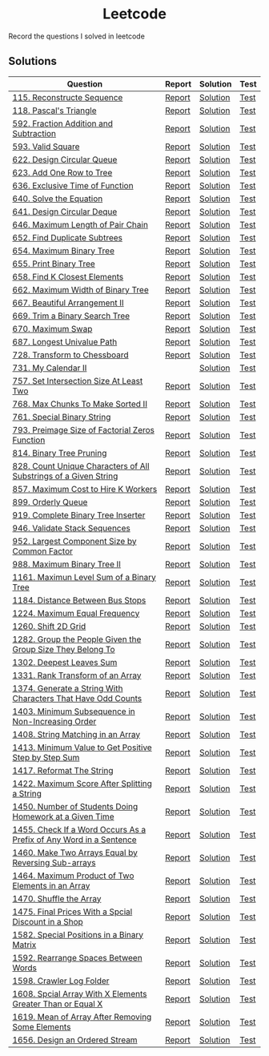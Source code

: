 <h1 align="center">
    Leetcode
</h1>
Record the questions I solved in leetcode

## Solutions

Question | Report | Solution | Test
---|---|---|---
[115. Reconstructe Sequence](https://github.com/summer666max/Leetcode/blob/main/information/115.md) | [Report](https://github.com/summer666max/Leetcode/blob/main/report/115.md) | [Solution](https://github.com/summer666max/Leetcode/blob/main/code/includes/115.hpp) | [Test](https://github.com/summer666max/Leetcode/blob/main/code/115-test.cpp)
[118. Pascal's Triangle](https://github.com/summer666max/Leetcode/blob/main/information/118.md) | [Report](https://github.com/summer666max/Leetcode/blob/main/report/118.md) | [Solution](https://github.com/summer666max/Leetcode/blob/main/code/includes/118.hpp) | [Test](https://github.com/summer666max/Leetcode/blob/main/code/118-test.cpp)
[592. Fraction Addition and Subtraction](https://github.com/summer666max/Leetcode/blob/main/information/592.md) | [Report](https://github.com/summer666max/Leetcode/blob/main/report/592.md) | [Solution](https://github.com/summer666max/Leetcode/blob/main/code/includes/592.hpp) | [Test](https://github.com/summer666max/Leetcode/blob/main/code/592-test.cpp)
[593. Valid Square](https://github.com/summer666max/Leetcode/blob/main/information/593.md) | [Report](https://github.com/summer666max/Leetcode/blob/main/report/593.md) | [Solution](https://github.com/summer666max/Leetcode/blob/main/code/includes/593.hpp) | [Test](https://github.com/summer666max/Leetcode/blob/main/code/593-test.cpp)
[622. Design Circular Queue](https://github.com/summer666max/Leetcode/blob/main/information/622.md) | [Report](https://github.com/summer666max/Leetcode/blob/main/report/622.md) | [Solution](https://github.com/summer666max/Leetcode/blob/main/code/includes/622.hpp) | [Test](https://github.com/summer666max/Leetcode/blob/main/code/622-test.cpp)
[623. Add One Row to Tree](https://github.com/summer666max/Leetcode/blob/main/information/623.md) | [Report](https://github.com/summer666max/Leetcode/blob/main/report/623.md) | [Solution](https://github.com/summer666max/Leetcode/blob/main/code/includes/623.hpp) | [Test](https://github.com/summer666max/Leetcode/blob/main/code/623-test.cpp)
[636. Exclusive Time of Function](https://github.com/summer666max/Leetcode/blob/main/information/636.md) | [Report](https://github.com/summer666max/Leetcode/blob/main/report/636.md) | [Solution](https://github.com/summer666max/Leetcode/blob/main/code/includes/636.hpp) | [Test](https://github.com/summer666max/Leetcode/blob/main/code/636-test.cpp)
[640. Solve the Equation](https://github.com/summer666max/Leetcode/blob/main/information/640.md) | [Report](https://github.com/summer666max/Leetcode/blob/main/report/640.md) | [Solution](https://github.com/summer666max/Leetcode/blob/main/code/includes/640.hpp) | [Test](https://github.com/summer666max/Leetcode/blob/main/code/640-test.cpp)
[641. Design Circular Deque](https://github.com/summer666max/Leetcode/blob/main/information/641.md) | [Report](https://github.com/summer666max/Leetcode/blob/main/report/641.md) | [Solution](https://github.com/summer666max/Leetcode/blob/main/code/includes/641.hpp) | [Test](https://github.com/summer666max/Leetcode/blob/main/code/641-test.cpp)
[646. Maximum Length of Pair Chain](https://github.com/summer666max/Leetcode/blob/main/information/646.md) | [Report](https://github.com/summer666max/Leetcode/blob/main/report/646.md) | [Solution](https://github.com/summer666max/Leetcode/blob/main/code/includes/646.hpp) | [Test](https://github.com/summer666max/Leetcode/blob/main/code/646-test.cpp)
[652. Find Duplicate Subtrees](https://github.com/summer666max/Leetcode/blob/main/information/652.md) | [Report](https://github.com/summer666max/Leetcode/blob/main/report/652.md) | [Solution](https://github.com/summer666max/Leetcode/blob/main/code/includes/652.hpp) | [Test](https://github.com/summer666max/Leetcode/blob/main/code/652-test.cpp)
[654. Maximum Binary Tree](https://github.com/summer666max/Leetcode/blob/main/information/654.md) | [Report](https://github.com/summer666max/Leetcode/blob/main/report/654.md) | [Solution](https://github.com/summer666max/Leetcode/blob/main/code/includes/654.hpp) | [Test](https://github.com/summer666max/Leetcode/blob/main/code/654-test.cpp)
[655. Print Binary Tree](https://github.com/summer666max/Leetcode/blob/main/information/655.md) | [Report](https://github.com/summer666max/Leetcode/blob/main/report/655.md) | [Solution](https://github.com/summer666max/Leetcode/blob/main/code/includes/655.hpp) | [Test](https://github.com/summer666max/Leetcode/blob/main/code/655-test.cpp)
[658. Find K Closest Elements](https://github.com/summer666max/Leetcode/blob/main/information/658.md) | [Report](https://github.com/summer666max/Leetcode/blob/main/report/658.md) | [Solution](https://github.com/summer666max/Leetcode/blob/main/code/includes/658.hpp) | [Test](https://github.com/summer666max/Leetcode/blob/main/code/658-test.cpp)
[662. Maximum Width of Binary Tree](https://github.com/summer666max/Leetcode/blob/main/information/662.md) | [Report](https://github.com/summer666max/Leetcode/blob/main/report/662.md) | [Solution](https://github.com/summer666max/Leetcode/blob/main/code/includes/662.hpp) | [Test](https://github.com/summer666max/Leetcode/blob/main/code/662-test.cpp)
[667. Beautiful Arrangement II](https://github.com/summer666max/Leetcode/blob/main/information/667.md) | [Report](https://github.com/summer666max/Leetcode/blob/main/report/667.md) | [Solution](https://github.com/summer666max/Leetcode/blob/main/code/includes/667.hpp) | [Test](https://github.com/summer666max/Leetcode/blob/main/code/667-test.cpp)
[669. Trim a Binary Search Tree](https://github.com/summer666max/Leetcode/blob/main/information/669.md) | [Report](https://github.com/summer666max/Leetcode/blob/main/report/669.md) | [Solution](https://github.com/summer666max/Leetcode/blob/main/code/includes/669.hpp) | [Test](https://github.com/summer666max/Leetcode/blob/main/code/669-test.cpp)
[670. Maximum Swap](https://github.com/summer666max/Leetcode/blob/main/information/670.md) | [Report](https://github.com/summer666max/Leetcode/blob/main/report/670.md) | [Solution](https://github.com/summer666max/Leetcode/blob/main/code/includes/670.hpp) | [Test](https://github.com/summer666max/Leetcode/blob/main/code/670-test.cpp)
[687. Longest Univalue Path](https://github.com/summer666max/Leetcode/blob/main/information/687.md) | [Report](https://github.com/summer666max/Leetcode/blob/main/report/687.md) | [Solution](https://github.com/summer666max/Leetcode/blob/main/code/includes/687.hpp) | [Test](https://github.com/summer666max/Leetcode/blob/main/code/687-test.cpp)
[728. Transform to Chessboard](https://github.com/summer666max/Leetcode/blob/main/information/728.md) | [Report](https://github.com/summer666max/Leetcode/blob/main/report/728.md) | [Solution](https://github.com/summer666max/Leetcode/blob/main/code/includes/728.hpp) | [Test](https://github.com/summer666max/Leetcode/blob/main/code/728-test.cpp)
[731. My Calendar II](https://github.com/summer666max/Leetcode/blob/main/information/731.md) |  | [Solution](https://github.com/summer666max/Leetcode/blob/main/code/includes/731.hpp) | [Test](https://github.com/summer666max/Leetcode/blob/main/code/731-test.cpp)
[757. Set Intersection Size At Least Two](https://github.com/summer666max/Leetcode/blob/main/information/757.md) | [Report](https://github.com/summer666max/Leetcode/blob/main/report/757.md) | [Solution](https://github.com/summer666max/Leetcode/blob/main/code/includes/757.hpp) | [Test](https://github.com/summer666max/Leetcode/blob/main/code/757-test.cpp)
[768. Max Chunks To Make Sorted II](https://github.com/summer666max/Leetcode/blob/main/information/768.md) | [Report](https://github.com/summer666max/Leetcode/blob/main/report/768.md) | [Solution](https://github.com/summer666max/Leetcode/blob/main/code/includes/768.hpp) | [Test](https://github.com/summer666max/Leetcode/blob/main/code/768-test.cpp)
[761. Special Binary String](https://github.com/summer666max/Leetcode/blob/main/information/761.md) | [Report](https://github.com/summer666max/Leetcode/blob/main/report/761.md) | [Solution](https://github.com/summer666max/Leetcode/blob/main/code/includes/761.hpp) | [Test](https://github.com/summer666max/Leetcode/blob/main/code/761-test.cpp)
[793. Preimage Size of Factorial Zeros Function](https://github.com/summer666max/Leetcode/blob/main/information/793.md) | [Report](https://github.com/summer666max/Leetcode/blob/main/report/793.md) | [Solution](https://github.com/summer666max/Leetcode/blob/main/code/includes/793.hpp) | [Test](https://github.com/summer666max/Leetcode/blob/main/code/793-test.cpp)
[814. Binary Tree Pruning](https://github.com/summer666max/Leetcode/blob/main/information/814.md) | [Report](https://github.com/summer666max/Leetcode/blob/main/report/814.md) | [Solution](https://github.com/summer666max/Leetcode/blob/main/code/includes/814.hpp) | [Test](https://github.com/summer666max/Leetcode/blob/main/code/814-test.cpp)
[828. Count Unique Characters of All Substrings of a Given String](https://github.com/summer666max/Leetcode/blob/main/information/828.md) | [Report](https://github.com/summer666max/Leetcode/blob/main/report/828.md) | [Solution](https://github.com/summer666max/Leetcode/blob/main/code/includes/828.hpp) | [Test](https://github.com/summer666max/Leetcode/blob/main/code/828-test.cpp)
[857. Maximum Cost to Hire K Workers](https://github.com/summer666max/Leetcode/blob/main/information/857.md) | [Report](https://github.com/summer666max/Leetcode/blob/main/report/857.md) | [Solution](https://github.com/summer666max/Leetcode/blob/main/code/includes/857.hpp) | [Test](https://github.com/summer666max/Leetcode/blob/main/code/857-test.cpp)
[899. Orderly Queue](https://github.com/summer666max/Leetcode/blob/main/information/899.md) | [Report](https://github.com/summer666max/Leetcode/blob/main/report/899.md) | [Solution](https://github.com/summer666max/Leetcode/blob/main/code/includes/899.hpp) | [Test](https://github.com/summer666max/Leetcode/blob/main/code/899-test.cpp)
[919. Complete Binary Tree Inserter](https://github.com/summer666max/Leetcode/blob/main/information/919.md) | [Report](https://github.com/summer666max/Leetcode/blob/main/report/919.md) | [Solution](https://github.com/summer666max/Leetcode/blob/main/code/includes/919.hpp) | [Test](https://github.com/summer666max/Leetcode/blob/main/code/919-test.cpp)
[946. Validate Stack Sequences](https://github.com/summer666max/Leetcode/blob/main/information/946.md) | [Report](https://github.com/summer666max/Leetcode/blob/main/report/946.md) | [Solution](https://github.com/summer666max/Leetcode/blob/main/code/includes/946.hpp) | [Test](https://github.com/summer666max/Leetcode/blob/main/code/946-test.cpp)
[952. Largest Component Size by Common Factor](https://github.com/summer666max/Leetcode/blob/main/information/952.md) | [Report](https://github.com/summer666max/Leetcode/blob/main/report/952.md) | [Solution](https://github.com/summer666max/Leetcode/blob/main/code/includes/952.hpp) | [Test](https://github.com/summer666max/Leetcode/blob/main/code/952-test.cpp)
[988. Maximum Binary Tree II](https://github.com/summer666max/Leetcode/blob/main/information/988.md) | [Report](https://github.com/summer666max/Leetcode/blob/main/report/988.md) | [Solution](https://github.com/summer666max/Leetcode/blob/main/code/includes/988.hpp) | [Test](https://github.com/summer666max/Leetcode/blob/main/code/988-test.cpp)
[1161. Maximun Level Sum of a Binary Tree](https://github.com/summer666max/Leetcode/blob/main/information/1161.md) | [Report](https://github.com/summer666max/Leetcode/blob/main/report/1161.md) | [Solution](https://github.com/summer666max/Leetcode/blob/main/code/includes/1161.hpp) | [Test](https://github.com/summer666max/Leetcode/blob/main/code/1161-test.cpp)
[1184. Distance Between Bus Stops](https://github.com/summer666max/Leetcode/blob/main/information/1184.md) | [Report](https://github.com/summer666max/Leetcode/blob/main/report/1184.md) | [Solution](https://github.com/summer666max/Leetcode/blob/main/code/includes/1184.hpp) | [Test](https://github.com/summer666max/Leetcode/blob/main/code/1184-test.cpp)
[1224. Maximum Equal Frequency](https://github.com/summer666max/Leetcode/blob/main/information/1224.md) | [Report](https://github.com/summer666max/Leetcode/blob/main/report/1224.md) | [Solution](https://github.com/summer666max/Leetcode/blob/main/code/includes/1224.hpp) | [Test](https://github.com/summer666max/Leetcode/blob/main/code/1224-test.cpp)
[1260. Shift 2D Grid](https://github.com/summer666max/Leetcode/blob/main/information/1260.md) | [Report](https://github.com/summer666max/Leetcode/blob/main/report/1260.md) | [Solution](https://github.com/summer666max/Leetcode/blob/main/code/includes/1260.hpp) | [Test](https://github.com/summer666max/Leetcode/blob/main/code/1260-test.cpp)
[1282. Group the People Given the Group Size They Belong To](https://github.com/summer666max/Leetcode/blob/main/information/1282.md) | [Report](https://github.com/summer666max/Leetcode/blob/main/report/1282.md) | [Solution](https://github.com/summer666max/Leetcode/blob/main/code/includes/1282.hpp) | [Test](https://github.com/summer666max/Leetcode/blob/main/code/1282-test.cpp)
[1302. Deepest Leaves Sum](https://github.com/summer666max/Leetcode/blob/main/information/1302.md) | [Report](https://github.com/summer666max/Leetcode/blob/main/report/1302.md) | [Solution](https://github.com/summer666max/Leetcode/blob/main/code/includes/1302.hpp) | [Test](https://github.com/summer666max/Leetcode/blob/main/code/1302-test.cpp)
[1331. Rank Transform of an Array](https://github.com/summer666max/Leetcode/blob/main/information/1331.md) | [Report](https://github.com/summer666max/Leetcode/blob/main/report/1331.md) | [Solution](https://github.com/summer666max/Leetcode/blob/main/code/includes/1331.hpp) | [Test](https://github.com/summer666max/Leetcode/blob/main/code/1331-test.cpp)
[1374. Generate a String With Characters That Have Odd Counts](https://github.com/summer666max/Leetcode/blob/main/information/1374.md) | [Report](https://github.com/summer666max/Leetcode/blob/main/report/1374.md) | [Solution](https://github.com/summer666max/Leetcode/blob/main/code/includes/1374.hpp) | [Test](https://github.com/summer666max/Leetcode/blob/main/code/1374-test.cpp)
[1403. Minimum Subsequence in Non-Increasing Order](https://github.com/summer666max/Leetcode/blob/main/information/1403.md) | [Report](https://github.com/summer666max/Leetcode/blob/main/report/1403.md) | [Solution](https://github.com/summer666max/Leetcode/blob/main/code/includes/1403.hpp) | [Test](https://github.com/summer666max/Leetcode/blob/main/code/1403-test.cpp)
[1408. String Matching in an Array](https://github.com/summer666max/Leetcode/blob/main/information/1408.md) | [Report](https://github.com/summer666max/Leetcode/blob/main/report/1408.md) | [Solution](https://github.com/summer666max/Leetcode/blob/main/code/includes/1408.hpp) | [Test](https://github.com/summer666max/Leetcode/blob/main/code/1408-test.cpp)
[1413. Minimum Value to Get Positive Step by Step Sum](https://github.com/summer666max/Leetcode/blob/main/information/1413.md) | [Report](https://github.com/summer666max/Leetcode/blob/main/report/1413.md) | [Solution](https://github.com/summer666max/Leetcode/blob/main/code/includes/1413.hpp) | [Test](https://github.com/summer666max/Leetcode/blob/main/code/1413-test.cpp)
[1417. Reformat The String](https://github.com/summer666max/Leetcode/blob/main/information/1417.md) | [Report](https://github.com/summer666max/Leetcode/blob/main/report/1417.md) | [Solution](https://github.com/summer666max/Leetcode/blob/main/code/includes/1417.hpp) | [Test](https://github.com/summer666max/Leetcode/blob/main/code/1417-test.cpp)
[1422. Maximum Score After Splitting a String](https://github.com/summer666max/Leetcode/blob/main/information/1422.md) | [Report](https://github.com/summer666max/Leetcode/blob/main/report/1422.md) | [Solution](https://github.com/summer666max/Leetcode/blob/main/code/includes/1422.hpp) | [Test](https://github.com/summer666max/Leetcode/blob/main/code/1422-test.cpp)
[1450. Number of Students Doing Homework at a Given Time](https://github.com/summer666max/Leetcode/blob/main/information/1450.md) | [Report](https://github.com/summer666max/Leetcode/blob/main/report/1450.md) | [Solution](https://github.com/summer666max/Leetcode/blob/main/code/includes/1450.hpp) | [Test](https://github.com/summer666max/Leetcode/blob/main/code/1450-test.cpp)
[1455. Check If a Word Occurs As a Prefix of Any Word in a Sentence](https://github.com/summer666max/Leetcode/blob/main/information/1455.md) | [Report](https://github.com/summer666max/Leetcode/blob/main/report/1455.md) | [Solution](https://github.com/summer666max/Leetcode/blob/main/code/includes/1455.hpp) | [Test](https://github.com/summer666max/Leetcode/blob/main/code/1455-test.cpp)
[1460. Make Two Arrays Equal by Reversing Sub-arrays](https://github.com/summer666max/Leetcode/blob/main/information/1460.md) | [Report](https://github.com/summer666max/Leetcode/blob/main/report/1460.md) | [Solution](https://github.com/summer666max/Leetcode/blob/main/code/includes/1460.hpp) | [Test](https://github.com/summer666max/Leetcode/blob/main/code/1460-test.cpp)
[1464. Maximum Product of Two Elements in an Array](https://github.com/summer666max/Leetcode/blob/main/information/1464.md) | [Report](https://github.com/summer666max/Leetcode/blob/main/report/1464.md) | [Solution](https://github.com/summer666max/Leetcode/blob/main/code/includes/1464.hpp) | [Test](https://github.com/summer666max/Leetcode/blob/main/code/1464-test.cpp)
[1470. Shuffle the Array](https://github.com/summer666max/Leetcode/blob/main/information/1470.md) | [Report](https://github.com/summer666max/Leetcode/blob/main/report/1470.md) | [Solution](https://github.com/summer666max/Leetcode/blob/main/code/includes/1470.hpp) | [Test](https://github.com/summer666max/Leetcode/blob/main/code/1470-test.cpp)
[1475. Final Prices With a Spcial Discount in a Shop](https://github.com/summer666max/Leetcode/blob/main/information/1475.md) | [Report](https://github.com/summer666max/Leetcode/blob/main/report/1475.md) | [Solution](https://github.com/summer666max/Leetcode/blob/main/code/includes/1475.hpp) | [Test](https://github.com/summer666max/Leetcode/blob/main/code/1475-test.cpp)
[1582. Special Positions in a Binary Matrix](https://github.com/summer666max/Leetcode/blob/main/information/1582.md) | [Report](https://github.com/summer666max/Leetcode/blob/main/report/1582.md) | [Solution](https://github.com/summer666max/Leetcode/blob/main/code/includes/1582.hpp) | [Test](https://github.com/summer666max/Leetcode/blob/main/code/1582-test.cpp)
[1592. Rearrange Spaces Between Words](https://github.com/summer666max/Leetcode/blob/main/information/1592.md) | [Report](https://github.com/summer666max/Leetcode/blob/main/report/1592.md) | [Solution](https://github.com/summer666max/Leetcode/blob/main/code/includes/1592.hpp) | [Test](https://github.com/summer666max/Leetcode/blob/main/code/1592-test.cpp)
[1598. Crawler Log Folder](https://github.com/summer666max/Leetcode/blob/main/information/1598.md) | [Report](https://github.com/summer666max/Leetcode/blob/main/report/1598.md) | [Solution](https://github.com/summer666max/Leetcode/blob/main/code/includes/1598.hpp) | [Test](https://github.com/summer666max/Leetcode/blob/main/code/1598-test.cpp)
[1608. Spcial Array With X Elements Greater Than or Equal X](https://github.com/summer666max/Leetcode/blob/main/information/1608.md) | [Report](https://github.com/summer666max/Leetcode/blob/main/report/1608.md) | [Solution](https://github.com/summer666max/Leetcode/blob/main/code/includes/1608.hpp) | [Test](https://github.com/summer666max/Leetcode/blob/main/code/1608-test.cpp)
[1619. Mean of Array After Removing Some Elements](https://github.com/summer666max/Leetcode/blob/main/information/1619.md) | [Report](https://github.com/summer666max/Leetcode/blob/main/report/1619.md) | [Solution](https://github.com/summer666max/Leetcode/blob/main/code/includes/1619.hpp) | [Test](https://github.com/summer666max/Leetcode/blob/main/code/1619-test.cpp)
[1656. Design an Ordered Stream](https://github.com/summer666max/Leetcode/blob/main/information/1656.md) | [Report](https://github.com/summer666max/Leetcode/blob/main/report/1656.md) | [Solution](https://github.com/summer666max/Leetcode/blob/main/code/includes/1656.hpp) | [Test](https://github.com/summer666max/Leetcode/blob/main/code/1656-test.cpp)

